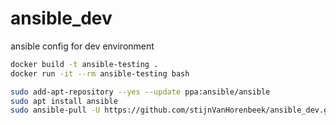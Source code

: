 # ansible_dev
ansible config for dev environment

```sh
docker build -t ansible-testing .
docker run -it --rm ansible-testing bash

sudo add-apt-repository --yes --update ppa:ansible/ansible
sudo apt install ansible
sudo ansible-pull -U https://github.com/stijnVanHorenbeek/ansible_dev.git
```
